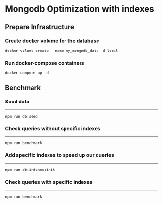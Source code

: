 # Mongodb Optimization with indexes

## Prepare Infrastructure

### Create docker volume for the database

```
docker volume create --name my_mongodb_data -d local
```

### Run docker-compose containers

```
docker-compose up -d
```

## Benchmark

### Seed data

---

```
npm run db:seed
```

### Check queries without specific indexes

---

```
npm run benchmark
```

### Add specific indexes to speed up our queries

---

```
npm run db:indexes:init
```

### Check queries with specific indexes

---

```
npm run benchmark
```
